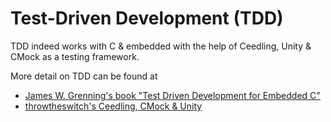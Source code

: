 # Test-Driven Development (TDD) #

TDD indeed works with C & embedded with the help of Ceedling, Unity & CMock as a testing framework.

More detail on TDD can be found at

- [James W. Grenning's book "Test Driven Development for Embedded C"](http://www.amazon.com/Driven-Development-Embedded-Pragmatic-Programmers/dp/193435662X)
- [throwtheswitch's Ceedling, CMock & Unity](http://throwtheswitch.org/)
